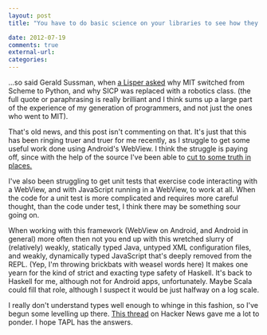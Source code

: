 ```yaml
---
layout: post
title: "You have to do basic science on your libraries to see how they work."

date: 2012-07-19
comments: true
external-url:
categories:
---
```



...so said Gerald Sussman, when [a Lisper
asked](http://wingolog.org/archives/2009/03/24/international-lisp-conference-day-two) why
MIT switched from Scheme to Python, and why SICP was replaced with a
robotics class. (the full quote or paraphrasing is really brilliant and
I think sums up a large part of the experience of my generation of
programmers, and not just the ones who went to MIT).

That's old news, and this post isn't commenting on that. It's just that
this has been ringing truer and truer for me recently, as I struggle to
get some useful work done using Android's WebView. I think the struggle
is paying off, since with the help of the source I've been able to [cut
to some truth in places.](http://stackoverflow.com/a/11572941)

I've also been struggling to get unit tests that exercise code
interacting with a WebView, and with JavaScript running in a WebView, to
work at all. When the code for a unit test is more complicated and
requires more careful thought, than the code under test, I think there
may be something sour going on.

When working with this framework (WebView on Android, and Android in
general) more often then not you end up with this wretched slurry of
(relatively) weakly, statically typed Java, untyped XML configuration
files, and weakly, dynamically typed JavaScript that's deeply removed
from the REPL. (Yep, I'm throwing brickbats with weasel words here) It
makes one yearn for the kind of strict and exacting type safety of
Haskell. It's back to Haskell for me, although not for Android apps,
unfortunately. Maybe Scala could fill that role, although I suspect it
would be just halfway on a log scale.

I really don't understand types well enough to whinge in this fashion,
so I've begun some levelling up there. [This
thread](http://news.ycombinator.com/item?id=4154794) on Hacker News gave
me a lot to ponder. I hope TAPL has the answers.

